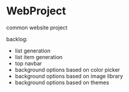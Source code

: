# WebProject
common website project

backlog:
* list generation
* list item generation
* top navbar
* background options based on color picker
* background options based on image library
* background options based on themes